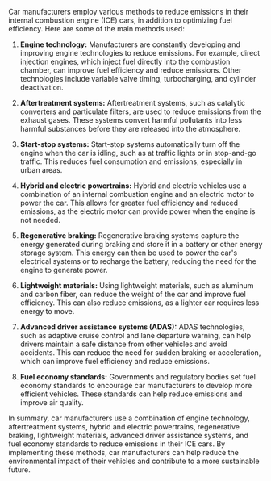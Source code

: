 Car manufacturers employ various methods to reduce emissions in their internal combustion engine (ICE) cars, in addition to optimizing fuel efficiency. Here are some of the main methods used:

1. **Engine technology:** Manufacturers are constantly developing and improving engine technologies to reduce emissions. For example, direct injection engines, which inject fuel directly into the combustion chamber, can improve fuel efficiency and reduce emissions. Other technologies include variable valve timing, turbocharging, and cylinder deactivation.

2. **Aftertreatment systems:** Aftertreatment systems, such as catalytic converters and particulate filters, are used to reduce emissions from the exhaust gases. These systems convert harmful pollutants into less harmful substances before they are released into the atmosphere.

3. **Start-stop systems:** Start-stop systems automatically turn off the engine when the car is idling, such as at traffic lights or in stop-and-go traffic. This reduces fuel consumption and emissions, especially in urban areas.

4. **Hybrid and electric powertrains:** Hybrid and electric vehicles use a combination of an internal combustion engine and an electric motor to power the car. This allows for greater fuel efficiency and reduced emissions, as the electric motor can provide power when the engine is not needed.

5. **Regenerative braking:** Regenerative braking systems capture the energy generated during braking and store it in a battery or other energy storage system. This energy can then be used to power the car's electrical systems or to recharge the battery, reducing the need for the engine to generate power.

6. **Lightweight materials:** Using lightweight materials, such as aluminum and carbon fiber, can reduce the weight of the car and improve fuel efficiency. This can also reduce emissions, as a lighter car requires less energy to move.

7. **Advanced driver assistance systems (ADAS):** ADAS technologies, such as adaptive cruise control and lane departure warning, can help drivers maintain a safe distance from other vehicles and avoid accidents. This can reduce the need for sudden braking or acceleration, which can improve fuel efficiency and reduce emissions.

8. **Fuel economy standards:** Governments and regulatory bodies set fuel economy standards to encourage car manufacturers to develop more efficient vehicles. These standards can help reduce emissions and improve air quality.

In summary, car manufacturers use a combination of engine technology, aftertreatment systems, hybrid and electric powertrains, regenerative braking, lightweight materials, advanced driver assistance systems, and fuel economy standards to reduce emissions in their ICE cars. By implementing these methods, car manufacturers can help reduce the environmental impact of their vehicles and contribute to a more sustainable future.